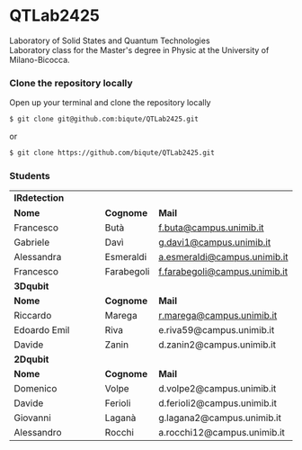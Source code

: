 # QTLab2425
Laboratory of Solid States and Quantum Technologies  
Laboratory class for the Master's degree in Physic at the University of Milano-Bicocca.


### Clone the repository locally
Open up your terminal and clone the repository locally
```bash
$ git clone git@github.com:biqute/QTLab2425.git
```
or
```bash
$ git clone https://github.com/biqute/QTLab2425.git
```


### Students


<table style="width:100%">
    <tr>
        <td colspan="3"><b>IRdetection</b></td>
    </tr>
    <tr>
        <td><img width="441" height="1"> <b>Nome</b></td>
        <td><b>Cognome</b></td>
        <td><b>Mail</b></td>
    </tr>
    <tr>
        <td>Francesco</td>
        <td>Butà</td>
        <td> <a href="mailto:f.buta@campus.unimib.it">f.buta@campus.unimib.it</a>  </td>
    </tr>
    <tr>
        <td>Gabriele</td>
        <td>Davì</td>
        <td><a href="mailto:g.davi1@campus.unimib.it">g.davi1@campus.unimib.it</a></td>
    </tr>
    <tr>
        <td>Alessandra</td>
        <td>Esmeraldi</td>
        <td><a href="mailto:a.esmeraldi@campus.unimib.it">a.esmeraldi@campus.unimib.it</a></td>
    </tr>
    <tr>
        <td>Francesco</td>
        <td>Farabegoli</td>
        <td><a href="mailto:f.farabegoli@campus.unimib.it">f.farabegoli@campus.unimib.it</a></td>
    </tr>
    <tr>
       <td colspan="3"><b>3Dqubit</b></td>
    </tr>
    <tr>
        <td><b>Nome</b></td>
        <td><b>Cognome</b></td>
        <td><b>Mail</b></td>
    </tr>
    <tr>
        <td>Riccardo</td>
        <td>Marega</td>
        <td><a href="mailto:r.marega@campus.unimib.it">r.marega@campus.unimib.it</a></td>
    </tr>
    <tr>
        <td>Edoardo Emil</td>
        <td>Riva</td>
        <td>e.riva59@campus.unimib.it</td>
    </tr>
    <tr>
        <td>Davide</td>
        <td>Zanin</td>
        <td>d.zanin2@campus.unimib.it</td>
    </tr>
    <tr>
    <td colspan="3"><b>2Dqubit</b></td>
    </tr>
    <tr>
        <td><b>Nome</b></td>
        <td><b>Cognome</b></td>
        <td><b>Mail</b></td>
    </tr>
    <tr>
        <td>Domenico</td>
        <td>Volpe</td>
        <td>d.volpe2@campus.unimib.it</td>
    </tr>
    <tr>
        <td>Davide</td>
        <td>Ferioli</td>
        <td>d.ferioli2@campus.unimib.it</td>
    </tr>
    <tr>
        <td>Giovanni</td>
        <td>Laganà</td>
        <td>g.lagana2@campus.unimib.it</td>
    </tr>
    <tr>
        <td>Alessandro</td>
        <td>Rocchi</td>
        <td>a.rocchi12@campus.unimib.it</td>
    </tr>
</table>
